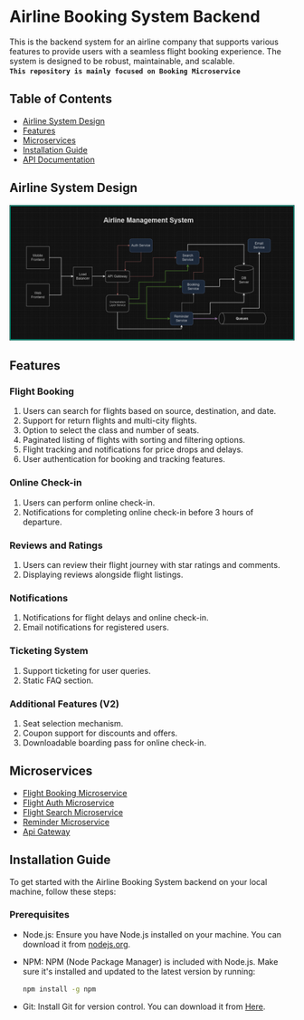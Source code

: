 # Airline Booking System Backend

This is the backend system for an airline company that supports various features to provide users with a seamless flight booking experience. The system is designed to be robust, maintainable, and scalable.<br>
**`This repository is mainly focused on Booking Microservice`**

## Table of Contents

- [Airline System Design](#airline-system-design)
- [Features](#features)
- [Microservices](#microservices)
- [Installation Guide](#installation-guide)
- [API Documentation](#api-documentation)

## Airline System Design

![System Design](AirlineSystem.png)


## Features

### Flight Booking

1. Users can search for flights based on source, destination, and date.
2. Support for return flights and multi-city flights.
3. Option to select the class and number of seats.
4. Paginated listing of flights with sorting and filtering options.
5. Flight tracking and notifications for price drops and delays.
6. User authentication for booking and tracking features.

### Online Check-in

1. Users can perform online check-in.
2. Notifications for completing online check-in before 3 hours of departure.

### Reviews and Ratings

1. Users can review their flight journey with star ratings and comments.
2. Displaying reviews alongside flight listings.

### Notifications

1. Notifications for flight delays and online check-in.
2. Email notifications for registered users.

### Ticketing System

1. Support ticketing for user queries.
2. Static FAQ section.

### Additional Features (V2)

1. Seat selection mechanism.
2. Coupon support for discounts and offers.
3. Downloadable boarding pass for online check-in.

## Microservices

- [Flight Booking Microservice](https://github.com/AnkanRoychowdhury/FlightBookingService)
- [Flight Auth Microservice](https://github.com/AnkanRoychowdhury/FlightAuthService)
- [Flight Search Microservice](https://github.com/AnkanRoychowdhury/FlightSearchService)
- [Reminder Microservice](https://github.com/AnkanRoychowdhury/FlightReminderService)
- [Api Gateway](https://github.com/AnkanRoychowdhury/AirlineApiGateway)


## Installation Guide

To get started with the Airline Booking System backend on your local machine, follow these steps:

### Prerequisites

- Node.js: Ensure you have Node.js installed on your machine. You can download it from [nodejs.org](https://nodejs.org/).

- NPM: NPM (Node Package Manager) is included with Node.js. Make sure it's installed and updated to the latest version by running:

  ```bash
  npm install -g npm
- Git: Install Git for version control. You can download it from [Here](git-scm.com).